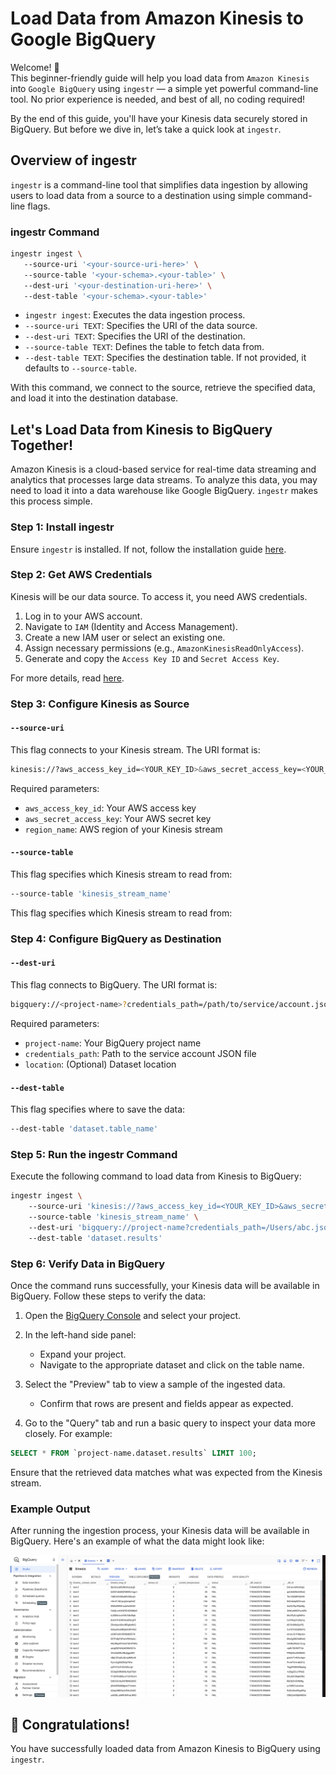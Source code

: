# Load Data from Amazon Kinesis to Google BigQuery

Welcome! 👋  
 This beginner-friendly guide will help you load data from `Amazon Kinesis` into `Google BigQuery` using `ingestr` — a simple yet powerful command-line tool. No prior experience is needed, and best of all, no coding required!

By the end of this guide, you'll have your Kinesis data securely stored in BigQuery. But before we dive in, let’s take a quick look at `ingestr`.

## Overview of ingestr

`ingestr` is a command-line tool that simplifies data ingestion by allowing users to load data from a source to a destination using simple command-line flags.

### ingestr Command

```bash
ingestr ingest \   
   --source-uri '<your-source-uri-here>' \   
   --source-table '<your-schema>.<your-table>' \   
   --dest-uri '<your-destination-uri-here>' \   
   --dest-table '<your-schema>.<your-table>'
```

- `ingestr ingest`: Executes the data ingestion process.
- `--source-uri TEXT`: Specifies the URI of the data source.
- `--dest-uri TEXT`: Specifies the URI of the destination.
- `--source-table TEXT`: Defines the table to fetch data from.
- `--dest-table TEXT`: Specifies the destination table. If not provided, it defaults to `--source-table`.

With this command, we connect to the source, retrieve the specified data, and load it into the destination database.

## Let's Load Data from Kinesis to BigQuery Together!

Amazon Kinesis is a cloud-based service for real-time data streaming and analytics that processes large data streams. To analyze this data, you may need to load it into a data warehouse like Google BigQuery. `ingestr` makes this process simple.

### Step 1: Install ingestr

Ensure `ingestr` is installed. If not, follow the installation guide [here](../getting-started/quickstart.md#Installation).

### Step 2: Get AWS Credentials
Kinesis will be our data source. To access it, you need AWS credentials.

1. Log in to your AWS account.
2. Navigate to `IAM` (Identity and Access Management).
3. Create a new IAM user or select an existing one.
4. Assign necessary permissions (e.g., `AmazonKinesisReadOnlyAccess`).
5. Generate and copy the `Access Key ID` and `Secret Access Key`.

For more details, read [here](https://docs.aws.amazon.com/IAM/latest/UserGuide/introduction.html).

### Step 3: Configure Kinesis as Source

#### `--source-uri`
This flag connects to your Kinesis stream. The URI format is:

```bash
kinesis://?aws_access_key_id=<YOUR_KEY_ID>&aws_secret_access_key=<YOUR_SECRET_KEY>&region_name=<YOUR_REGION>
```

Required parameters:
- `aws_access_key_id`: Your AWS access key
- `aws_secret_access_key`: Your AWS secret key
- `region_name`: AWS region of your Kinesis stream

#### `--source-table`
This flag specifies which Kinesis stream to read from:

```bash
--source-table 'kinesis_stream_name'
```
This flag specifies which Kinesis stream to read from:
### Step 4: Configure BigQuery as Destination

#### `--dest-uri`
This flag connects to BigQuery. The URI format is:

```bash
bigquery://<project-name>?credentials_path=/path/to/service/account.json&location=<location>
```

Required parameters:
- `project-name`: Your BigQuery project name
- `credentials_path`: Path to the service account JSON file
- `location`: (Optional) Dataset location

#### `--dest-table`
This flag specifies where to save the data:

```bash
--dest-table 'dataset.table_name'
```

### Step 5: Run the ingestr Command

Execute the following command to load data from Kinesis to BigQuery:

```bash
ingestr ingest \   
    --source-uri 'kinesis://?aws_access_key_id=<YOUR_KEY_ID>&aws_secret_access_key=<YOUR_SECRET_KEY>&region_name=eu-central-1' \   
    --source-table 'kinesis_stream_name' \   
    --dest-uri 'bigquery://project-name?credentials_path=/Users/abc.json' \   
    --dest-table 'dataset.results'
```

### Step 6: Verify Data in BigQuery
Once the command runs successfully, your Kinesis data will be available in BigQuery. Follow these steps to verify the data:

1. Open the [BigQuery Console](https://console.cloud.google.com/bigquery) and select your project.

2. In the left-hand side panel:
    - Expand your project.
    - Navigate to the appropriate dataset and click on the table name.

3. Select the "Preview" tab to view a sample of the ingested data.
    - Confirm that rows are present and fields appear as expected.

5. Go to the "Query" tab and run a basic query to inspect your data more closely. For example:
```sql
SELECT * FROM `project-name.dataset.results` LIMIT 100;

```

Ensure that the retrieved data matches what was expected from the Kinesis stream.

### Example Output

After running the ingestion process, your Kinesis data will be available in BigQuery. Here's an example of what the data might look like:

<img alt="kinesis_bigquery" src="../media/kinesis.bigquery.png" />

## 🎉 Congratulations!
You have successfully loaded data from Amazon Kinesis to BigQuery using `ingestr`.